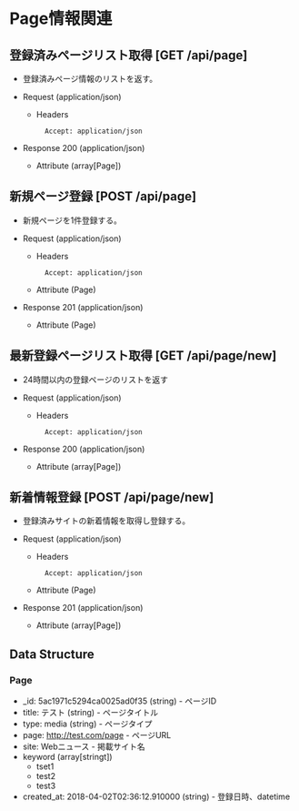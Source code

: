 # Page情報関連
 
 
## 登録済みページリスト取得 [GET /api/page]
* 登録済みページ情報のリストを返す。
 
+ Request (application/json)
 
    + Headers
 
            Accept: application/json
 
+ Response 200 (application/json)

    + Attribute (array[Page])


## 新規ページ登録 [POST /api/page]
* 新規ページを1件登録する。

+ Request (application/json)

    + Headers

            Accept: application/json

    + Attribute (Page)

+ Response 201 (application/json)

    + Attribute (Page)

## 最新登録ページリスト取得 [GET /api/page/new]
* 24時間以内の登録ページのリストを返す

+ Request (application/json)

    + Headers

            Accept: application/json

+ Response 200 (application/json)

    + Attribute (array[Page])


## 新着情報登録 [POST /api/page/new]
* 登録済みサイトの新着情報を取得し登録する。

+ Request (application/json)

    + Headers

            Accept: application/json

    + Attribute (Page)

+ Response 201 (application/json)

    + Attribute (array[Page])




## Data Structure

### Page

+ _id: 5ac1971c5294ca0025ad0f35 (string) - ページID 
+ title: テスト (string) - ページタイトル
+ type: media (string) - ページタイプ
+ page: http://test.com/page - ページURL
+ site: Webニュース - 掲載サイト名
+ keyword (array[stringt])
    + tset1
    + test2
    + test3
+ created_at: 2018-04-02T02:36:12.910000 (string) - 登録日時、datetime
